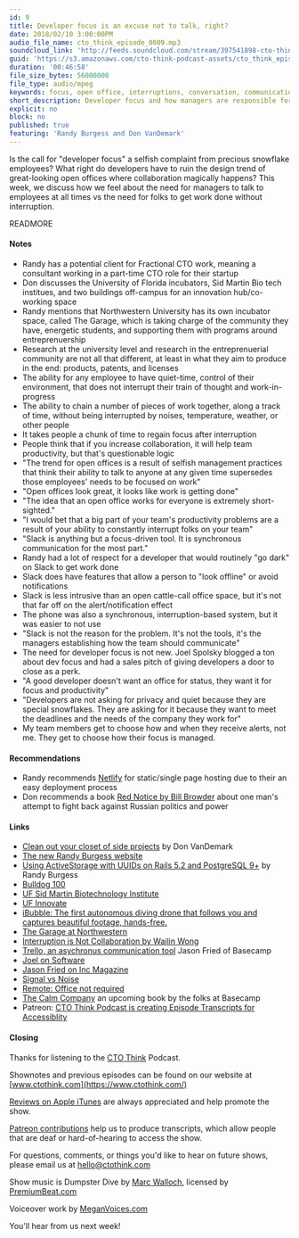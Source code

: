 ```yaml
---
id: 9
title: Developer focus is an excuse not to talk, right?
date: 2018/02/10 3:00:00PM
audio_file_name: cto_think_episode_0009.mp3
soundcloud_link: 'http://feeds.soundcloud.com/stream/397541898-cto-think-episode-9-developer-focus-is-an-excuse-not-to-talk-right.mp3'
guid: 'https://s3.amazonaws.com/cto-think-podcast-assets/cto_think_episode_0009.mp3'
duration: '00:46:58'
file_size_bytes: 56000000
file_type: audio/mpeg
keywords: focus, open office, interruptions, conversation, communication, developers, cto, management
short_description: Developer focus and how managers are responsible for making it a priority
explicit: no
block: no
published: true
featuring: 'Randy Burgess and Don VanDemark'
---
```


Is the call for "developer focus" a selfish complaint from precious snowflake employees? What right do developers have to ruin the design trend of great-looking open offices where collaboration magically happens? This week, we discuss how we feel about the need for managers to talk to employees at all times vs the need for folks to get work done without interruption.

READMORE

#### Notes

* Randy has a potential client for Fractional CTO work, meaning a consultant working in a part-time CTO role for their startup
* Don discusses the University of Florida incubators, Sid Martin Bio tech institues, and two buildings off-campus for an innovation hub/co-working space
* Randy mentions that Northwestern University has its own incubator space, called The Garage, which is taking charge of the community they have, energetic students, and supporting them with programs around entreprenuership
* Research at the university level and research in the entreprenuerial community are not all that different, at least in what they aim to produce in the end: products, patents, and licenses
* The ability for any employee to have quiet-time, control of their environment, that does not interrupt their train of thought and work-in-progress
* The ability to chain a number of pieces of work together, along a track of time, without being interrupted by noises, temperature, weather, or other people
* It takes people a chunk of time to regain focus after interruption
* People think that if you increase collaboration, it will help team productivity, but that's questionable logic
* "The trend for open offices is a result of selfish management practices that think their ability to talk to anyone at any given time supersedes those employees' needs to be focused on work"
* "Open offices look great, it looks like work is getting done"
* "The idea that an open office works for everyone is extremely short-sighted."
* "I would bet that a big part of your team's productivity problems are a result of your ability to constantly interrupt folks on your team"
* "Slack is anything but a focus-driven tool. It is synchronous communication for the most part."
* Randy had a lot of respect for a developer that would routinely "go dark" on Slack to get work done
* Slack does have features that allow a person to "look offline" or avoid notifications
* Slack is less intrusive than an open cattle-call office space, but it's not that far off on the alert/notification effect
* The phone was also a synchronous, interruption-based system, but it was easier to not use
* "Slack is not the reason for the problem. It's not the tools, it's the managers establishing how the team should communicate"
* The need for developer focus is not new. Joel Spolsky blogged a ton about dev focus and had a sales pitch of giving developers a door to close as a perk.
* "A good developer doesn't want an office for status, they want it for focus and productivity"
* "Developers are not asking for privacy and quiet because they are special snowflakes. They are asking for it because they want to meet the deadlines and the needs of the company they work for"
* My team members get to choose how and when they receive alerts, not me. They get to choose how their focus is managed.

#### Recommendations

* Randy recommends [Netlify](https://www.netlify.com/) for static/single page hosting due to their an easy deployment process
* Don recommends a book [Red Notice by Bill Browder](https://www.amazon.com/gp/product/1476755744/ref=as_li_tl?ie=UTF8&camp=1789&creative=9325&creativeASIN=1476755744&linkCode=as2&tag=allaboardapps-20&linkId=e11cf828a54d9031f294b235c249a071) about one man's attempt to fight back against Russian politics and power

#### Links

* [Clean out your closet of side projects](https://medium.com/@donvandemark/clean-out-your-closet-of-side-projects-81361dd34ead) by Don VanDemark
* [The new Randy Burgess website](https://www.wrburgess.com)
* [Using ActiveStorage with UUIDs on Rails 5.2 and PostgreSQL 9+](https://www.wrburgess.com/posts/2018-02-03-1) by Randy Burgess
* [Bulldog 100](https://alumni.uga.edu/b100/)
* [UF Sid Martin Biotechnology Institute](http://sidmartinbio.org/beta/)
* [UF Innovate](http://floridainnovationhub.ufl.edu/)
* [iBubble: The first autonomous diving drone that follows you and captures beautiful footage, hands-free.](https://ibubble.camera/)
* [The Garage at Northwestern](https://thegarage.northwestern.edu)
* [Interruption is Not Collaboration by Wailin Wong](https://m.signalvnoise.com/interruption-is-not-collaboration-8dfb20731569)
* [Trello, an asychronus communication tool](https://trello.com)
Jason Fried of Basecamp
* [Joel on Software](https://www.joelonsoftware.com/)
* [Jason Fried on Inc Magazine](https://www.inc.com/author/jason-fried)
* [Signal vs Noise](https://m.signalvnoise.com/)
* [Remote: Office not required](https://www.amazon.com/gp/product/0804137501/ref=as_li_tl?ie=UTF8&camp=1789&creative=9325&creativeASIN=0804137501&linkCode=as2&tag=allaboardapps-20&linkId=e0b1d7fb96a5a922d2eea1a99ac209e7)
* [The Calm Company](https://m.signalvnoise.com/the-calm-company-our-next-book-d0ed917cc457) an upcoming book by the folks at Basecamp
* Patreon: [CTO Think Podcast is creating Episode Transcripts for Accessiblity](https://www.patreon.com/ctothink)

#### Closing

Thanks for listening to the [CTO Think](https://www.ctothink.com) Podcast.  

Shownotes and previous episodes can be found on our website at [www.ctothink.com](https://www.ctothink.com/)  

[Reviews on Apple iTunes](https://itunes.apple.com/us/podcast/cto-think/id1331281544) are always appreciated and help promote the show.  

[Patreon contributions](https://www.patreon.com/ctothink) help us to produce transcripts, which allow people that are deaf or hard-of-hearing to access the show.  

For questions, comments, or things you'd like to hear on future shows, please email us at [hello@ctothink.com](mailto:hello@ctothink.com)  

Show music is Dumpster Dive by [Marc Walloch](http://marcwalloch.com/), licensed by [PremiumBeat.com](https://www.premiumbeat.com)  

Voiceover work by [MeganVoices.com](http://www.meganvoices.com)  

You'll hear from us next week!  
